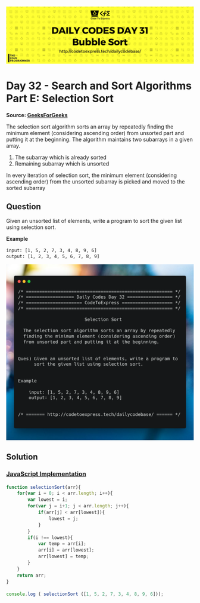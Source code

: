 ![cover](./cover.png)

# Day 32 - Search and Sort Algorithms Part E: Selection Sort

**Source: [GeeksForGeeks](https://www.geeksforgeeks.org/selection-sort/)**

The selection sort algorithm sorts an array by repeatedly finding the minimum element (considering ascending order) from unsorted part and putting it at the beginning. The algorithm maintains two subarrays in a given array.

1. The subarray which is already sorted
2. Remaining subarray which is unsorted

In every iteration of selection sort, the minimum element (considering ascending order) from the unsorted subarray is picked and moved to the sorted subarray

## Question

Given an unsorted list of elements, write a program to sort the given list using selection sort.

**Example**

```
input: [1, 5, 2, 7, 3, 4, 8, 9, 6]
output: [1, 2, 3, 4, 5, 6, 7, 8, 9]
```

![ques](./ques.png)

## Solution

### [JavaScript Implementation](./JavaScript/selectionsort.js)

```js
function selectionSort(arr){
    for(var i = 0; i < arr.length; i++){
        var lowest = i;
        for(var j = i+1; j < arr.length; j++){
            if(arr[j] < arr[lowest]){
                lowest = j;
            }
        }
        if(i !== lowest){
            var temp = arr[i];
            arr[i] = arr[lowest];
            arr[lowest] = temp;
        }
    }
    return arr;
}

console.log ( selectionSort ([1, 5, 2, 7, 3, 4, 8, 9, 6]));
```